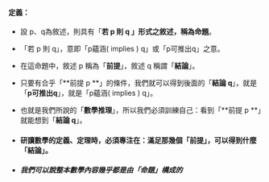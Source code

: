 #### 定義：

* 設 p、q為敘述，則具有「**若 p 則 q **」形式之敘述，稱為**命題**。

* 「若 p 則 q」，意即「p蘊涵\( implies \) q」或「p可推出q」之意。

* 在這命題中，敘述 p 稱為「**前提**」，敘述 q 稱謂「**結論**」。

* 只要有合乎「**前提 p **」的條件，我們就可以得到後面的「**結論 q**」，就是「**p可推出q**」，就是「p蘊涵\( implies \) q」。
* 也就是我們所說的「**數學推理**」，所以我們必須訓練自己：看到「**前提 p **」就能想到「**結論 q**」。
* #### 研讀數學的定義、定理時，必須專注在：滿足那幾個「**前提**」，可以得到什麼「**結論**」。
* ##### 我們可以說整本數學內容幾乎都是由「命題」構成的



